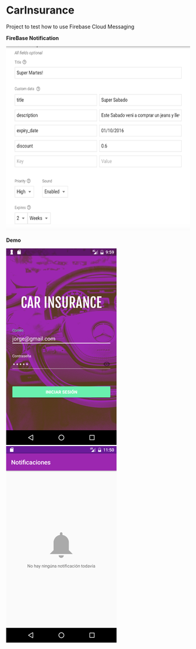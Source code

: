 # CarInsurance
Project to test how to use Firebase Cloud Messaging

**FireBase Notification**

<img src="https://github.com/jorgecasariego/CarInsurance/blob/master/demo/demo1.png" width="500" height="500" />


**Demo**

<img src="https://github.com/jorgecasariego/CarInsurance/blob/master/demo/demo2.png" width="300" height="533" />


<img src="https://github.com/jorgecasariego/CarInsurance/blob/master/demo/demo3.png" width="300" height="533" />
